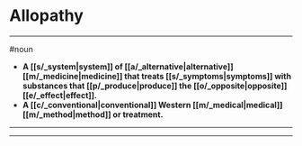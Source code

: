 # Allopathy
---
#noun
- **A [[s/_system|system]] of [[a/_alternative|alternative]] [[m/_medicine|medicine]] that treats [[s/_symptoms|symptoms]] with substances that [[p/_produce|produce]] the [[o/_opposite|opposite]] [[e/_effect|effect]].**
- **A [[c/_conventional|conventional]] Western [[m/_medical|medical]] [[m/_method|method]] or treatment.**
---
---
